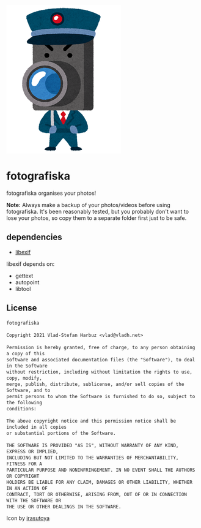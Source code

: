 ![pstr string functions](images/character_bouhan_camera_sm1.png)

# fotografiska

fotografiska organises your photos!

**Note:** Always make a backup of your photos/videos before using fotografiska.
It's been reasonably tested, but you probably don't want to lose your photos, so copy
them to a separate folder first just to be safe.

## dependencies

* [libexif](https://github.com/libexif/libexif)

libexif depends on:

* gettext
* autopoint
* libtool

## License

```
fotografiska

Copyright 2021 Vlad-Stefan Harbuz <vlad@vladh.net>

Permission is hereby granted, free of charge, to any person obtaining a copy of this
software and associated documentation files (the "Software"), to deal in the Software
without restriction, including without limitation the rights to use, copy, modify,
merge, publish, distribute, sublicense, and/or sell copies of the Software, and to
permit persons to whom the Software is furnished to do so, subject to the following
conditions:

The above copyright notice and this permission notice shall be included in all copies
or substantial portions of the Software.

THE SOFTWARE IS PROVIDED "AS IS", WITHOUT WARRANTY OF ANY KIND, EXPRESS OR IMPLIED,
INCLUDING BUT NOT LIMITED TO THE WARRANTIES OF MERCHANTABILITY, FITNESS FOR A
PARTICULAR PURPOSE AND NONINFRINGEMENT. IN NO EVENT SHALL THE AUTHORS OR COPYRIGHT
HOLDERS BE LIABLE FOR ANY CLAIM, DAMAGES OR OTHER LIABILITY, WHETHER IN AN ACTION OF
CONTRACT, TORT OR OTHERWISE, ARISING FROM, OUT OF OR IN CONNECTION WITH THE SOFTWARE OR
THE USE OR OTHER DEALINGS IN THE SOFTWARE.
```

Icon by [irasutoya](https://www.irasutoya.com)
